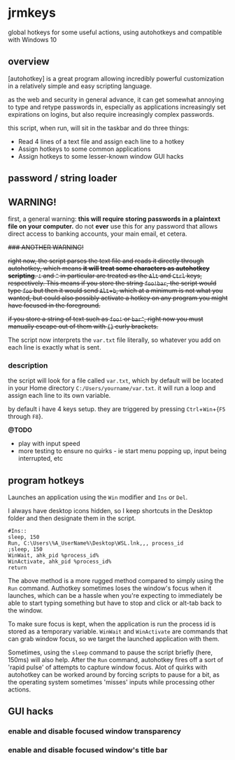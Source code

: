 # jrmkeys
global hotkeys for some useful actions, using autohotkeys and compatible with Windows 10

## overview
[autohotkey] is a great program allowing incredibly powerful customization in a relatively simple and easy scripting language. 

as the web and security in general advance, it can get somewhat annoying to type and retype passwords in, especially as applications increasingly set expirations on logins, but also require increasingly complex passwords. 

this script, when run, will sit in the taskbar and do three things:
- Read 4 lines of a text file and assign each line to a hotkey 
- Assign hotkeys to some common applications
- Assign hotkeys to some lesser-known window GUI hacks 

## password / string loader

## WARNING!
first, a general warning: **this will require storing passwords in a plaintext file on your computer.** do not **ever** use this for any password that allows direct access to banking accounts, your main email, et cetera. 

~~### ANOTHER WARNING!~~

~~right now, the script parses the text file and reads it directly through autohotkey, which means **it will treat some characters as autohotkey scripting**. `!` and `^` in particular are treated as the `Alt` and `Ctrl` keys, respectively. This means if you store the string `foo!bar`, the script would type `foo` but then it would send `Alt`+`b`, which at a minimum is not what you wanted, but could also possibly activate a hotkey on any program you might have focused in the foreground.~~

~~if you store a string of text such as `foo!` or `bar^`, right now you must manually escape out of them with `{}` curly brackets.~~ 

The script now interprets the `var.txt` file literally, so whatever you add on each line is exactly what is sent.

### description

the script will look for a file called `var.txt`, which by default will be located in your Home directory `C:/Users/yourname/var.txt`. it will run a loop and assign each line to its own variable. 

by default i have 4 keys setup. they are triggered by pressing `Ctrl`+`Win`+{`F5` through `F8`}.

**@TODO** 
- play with input speed
- more testing to ensure no quirks - ie start menu popping up, input being interrupted, etc

## program hotkeys

Launches an application using the `Win` modifier and `Ins` or `Del`. 

I always have desktop icons hidden, so I keep shortcuts in the Desktop folder and then designate them in the script. 

~~~
#Ins::
sleep, 150
Run, C:\Users\%A_UserName%\Desktop\WSL.lnk,,, process_id
;sleep, 150
WinWait, ahk_pid %process_id%
WinActivate, ahk_pid %process_id%
return
~~~

The above method is a more rugged method compared to simply using the `Run` command. Authotkey sometimes loses the window's focus when it launches, which can be a hassle when you're expecting to immediately be able to start typing something but have to stop and click or alt-tab back to the window. 

To make sure focus is kept, when the application is run the process id is stored as a temporary variable. `WinWait` and `WinActivate` are commands that can grab window focus, so we target the launched application with them. 

Sometimes, using the `sleep` command to pause the script briefly (here, 150ms) will also help. After the `Run` command, autohotkey fires off a sort of 'rapid pulse' of attempts to capture window focus. Alot of quirks with autohotkey can be worked around by forcing scripts to pause for a bit, as the operating system sometimes 'misses' inputs while processing other actions. 

## GUI hacks 

### enable and disable focused window transparency

### enable and disable focused window's title bar

